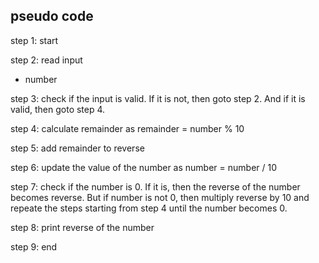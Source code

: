 ## pseudo code  
step 1: start  

step 2: read input  
- number  

step 3: check if the input is valid. If it is not, then goto step 2. And if it is valid, then goto step 4.   

step 4: calculate remainder as remainder = number % 10  

step 5: add remainder to reverse  

step 6: update the value of the number as number = number / 10  

step 7: check if the number is 0. If it is, then the reverse of the number becomes reverse. But if number is not 0, then multiply reverse by 10 and repeate the steps starting from step 4 until the number becomes 0.  

step 8: print reverse of the number   

step 9: end